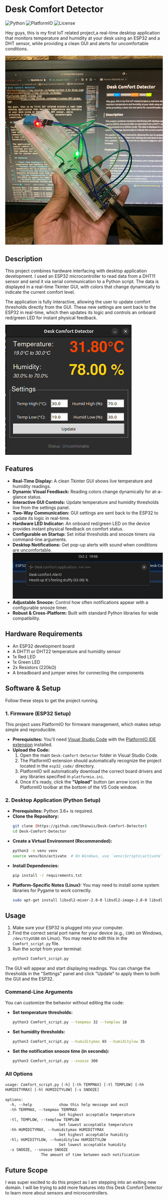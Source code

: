 # Desk Comfort Detector
![Python](https://img.shields.io/badge/python-3.6+-blue.svg)
![PlatformIO](https://img.shields.io/badge/PlatformIO-ESP32-orange.svg)
![License](https://img.shields.io/badge/license-MIT-green.svg)

Hey guys, this is my first IoT related project,a real-time desktop application that monitors temperature and humidity at your desk using an ESP32 and a DHT sensor, while providing a clean GUI and alerts for uncomfortable conditions.

![Components](./Screenshots/PhysicalParts.jpeg)

## Description

This project combines hardware interfacing with desktop application development. I used an ESP32 microcontroller to read data from a DHT11 sensor and send it via serial communication to a Python script. The data is displayed in a real-time Tkinter GUI, with colors that change dynamically to indicate the current comfort level.

The application is fully interactive, allowing the user to update comfort thresholds directly from the GUI. These new settings are sent back to the ESP32 in real-time, which then updates its logic and controls an onboard red/green LED for instant physical feedback.

![Demo](./Screenshots/demo.gif)
## Features

* **Real-Time Display:** A clean Tkinter GUI shows live temperature and humidity readings.
* **Dynamic Visual Feedback:** Reading colors change dynamically for at-a-glance status.
* **Interactive GUI Controls:** Update temperature and humidity thresholds live from the settings panel.
* **Two-Way Communication:** GUI settings are sent back to the ESP32 to update its logic in real-time.
* **Hardware LED Indicator:** An onboard red/green LED on the device provides instant physical feedback on comfort status.
* **Configurable on Startup:** Set initial thresholds and snooze timers via command-line arguments.
* **Desktop Notifications:** Get pop-up alerts with sound when conditions are uncomfortable.
![GUI](./Screenshots/Notification.png)
* **Adjustable Snooze:** Control how often notifications appear with a configurable snooze timer.
* **Robust & Cross-Platform:** Built with standard Python libraries for wide compatibility.

## Hardware Requirements

* An ESP32 development board
* A DHT11 or DHT22 temperature and humidity sensor
* 1x Red LED
* 1x Green LED
* 2x Resistors (220kΩ)
* A breadboard and jumper wires for connecting the components

## Software & Setup

Follow these steps to get the project running.

### 1. Firmware (ESP32 Setup)

This project uses PlatformIO for firmware management, which makes setup simple and reproducible.

* **Prerequisites:** You'll need [Visual Studio Code](https://code.visualstudio.com/) with the [PlatformIO IDE extension](https://platformio.org/install/ide?install=vscode) installed.
* **Upload the Code:**
    1.  Open the main `Desk-Comfort-Detector` folder in Visual Studio Code.
    2.  The PlatformIO extension should automatically recognize the project located in the `esp32_code/` directory.
    3.  PlatformIO will automatically download the correct board drivers and any libraries specified in `platformio.ini`.
    4.  Once it's ready, click the **"Upload"** button (an arrow icon) in the PlatformIO toolbar at the bottom of the VS Code window.

### 2. Desktop Application (Python Setup)

* **Prerequisites:** Python 3.6+ is required.
* **Clone the Repository:**
    ```bash
    git clone (https://github.com/Shanwis/Desk-Comfort-Detector)
    cd Desk-Comfort-Detector
    ```
* **Create a Virtual Environment (Recommended):**
    ```bash
    python3 -m venv venv
    source venv/bin/activate  # On Windows, use `venv\Scripts\activate`
    ```
* **Install Dependencies:**
    ```bash
    pip install -r requirements.txt
    ```
* **Platform-Specific Notes (Linux):** You may need to install some system libraries for Pygame to work correctly.
    ```bash
    sudo apt-get install libsdl2-mixer-2.0-0 libsdl2-image-2.0-0 libsdl2-2.0-0
    ```

## Usage

1.  Make sure your ESP32 is plugged into your computer.
2.  Find the correct serial port name for your device (e.g., `COM3` on Windows, `/dev/ttyUSB0` on Linux). You may need to edit this in the `Comfort_script.py` file.
3.  Run the script from your terminal:
    ```bash
    python3 Comfort_script.py
    ```
The GUI will appear and start displaying readings. You can change the thresholds in the "Settings" panel and click "Update" to apply them to both the GUI and the ESP32.

### Command-Line Arguments

You can customize the behavior without editing the code:

* **Set temperature thresholds:**
    ```bash
    python3 Comfort_script.py --tempmax 32 --templow 18
    ```
* **Set humidity thresholds:**
    ```bash
    python3 Comfort_script.py --humiditymax 65 --humiditylow 35
    ```
* **Set the notification snooze time (in seconds):**
    ```bash
    python3 Comfort_script.py --snooze 300
    ```
### All Options

```
usage: Comfort_script.py [-h] [-th TEMPMAX] [-tl TEMPLOW] [-hh HUMIDITYMAX] [-hl HUMIDITYLOW] [-s SNOOZE]

options:
  -h, --help            show this help message and exit
  -th TEMPMAX, --tempmax TEMPMAX  
                        Set highest acceptable temperature
  -tl, TEMPLOW, --templow TEMPLOW 
                        Set lowest acceptable temperature
  -hh HUMIDITYMAX, --humiditymax HUMIDITYMAX 
                        Set highest acceptable humidity
  -hl; HUMIDITYLOW, --humiditylow HUMIDITYLOW 
                        Set lowest acceptable humidity
  -s SNOOZE, --snooze SNOOZE 
                The amount of time between each notification
```

## Future Scope
I was super excited to do this project as I am stepping into an exiting new domain. I will be trying to add more features into this Desk Comfort Detector to learn more about sensors and microcontrollers.